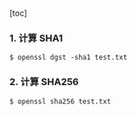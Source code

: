 [toc]

### 1. 计算 SHA1

```shell
$ openssl dgst -sha1 test.txt
```

### 2. 计算 SHA256

```shell
$ openssl sha256 test.txt
```

